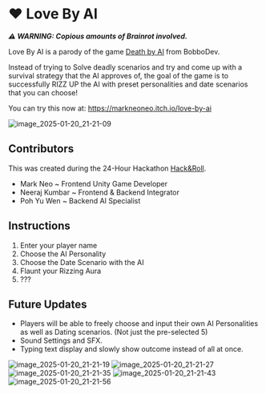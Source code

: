 # ❤️ Love By AI

***⚠️ WARNING: Copious amounts of Brainrot involved.***

Love By AI is a parody of the game [Death by AI](https://bobbodev.itch.io/death-by-ai) from BobboDev.

Instead of trying to Solve deadly scenarios and try and come up with a survival strategy that the AI approves of, the goal of the game is to successfully RIZZ UP the AI with preset personalities and date scenarios that you can choose! 

You can try this now at: https://markneoneo.itch.io/love-by-ai

![image_2025-01-20_21-21-09](https://github.com/user-attachments/assets/1b1b3914-714d-457c-912f-a0d3e16858db)

## Contributors
This was created during the 24-Hour Hackathon [Hack&Roll](https://hacknroll.nushackers.org/).

- Mark Neo ~ Frontend Unity Game Developer
- Neeraj Kumbar ~ Frontend & Backend Integrator
- Poh Yu Wen ~ Backend AI Specialist

## Instructions
1. Enter your player name
2. Choose the AI Personality
3. Choose the Date Scenario with the AI
4. Flaunt your Rizzing Aura
5. ???

## Future Updates
- Players will be able to freely choose and input their own AI Personalities as well as Dating scenarios. (Not just the pre-selected 5)
- Sound Settings and SFX.
- Typing text display and slowly show outcome instead of all at once.

![image_2025-01-20_21-21-19](https://github.com/user-attachments/assets/258c9c47-29d4-42f6-adcd-5c46fe6bb43b)
![image_2025-01-20_21-21-27](https://github.com/user-attachments/assets/edc5bb2f-3e08-402b-8465-002d3d461346)
![image_2025-01-20_21-21-35](https://github.com/user-attachments/assets/7beccf7a-6479-4774-bd70-528f8ffd832b)
![image_2025-01-20_21-21-43](https://github.com/user-attachments/assets/4957ca8d-0328-4e2a-84e5-4decfbc45144)
![image_2025-01-20_21-21-56](https://github.com/user-attachments/assets/3f2c187a-d654-4673-9dc5-27517e0be637)
